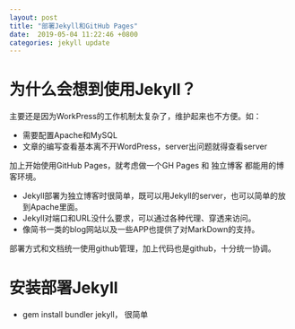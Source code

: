 ```yaml
---
layout: post
title: "部署Jekyll和GitHub Pages"
date:  2019-05-04 11:22:46 +0800
categories: jekyll update
---
```


# 为什么会想到使用Jekyll？
主要还是因为WorkPress的工作机制太复杂了，维护起来也不方便。如：
 - 需要配置Apache和MySQL
 - 文章的编写查看基本离不开WordPress，server出问题就得查看server

加上开始使用GitHub Pages，就考虑做一个GH Pages 和 独立博客 都能用的博客环境。
 - Jekyll部署为独立博客时很简单，既可以用Jekyll的server，也可以简单的放到Apache里面。
 - Jekyll对端口和URL没什么要求，可以通过各种代理、穿透来访问。
 - 像简书一类的blog网站以及一些APP也提供了对MarkDown的支持。

部署方式和文档统一使用github管理，加上代码也是github，十分统一协调。

# 安装部署Jekyll
 - gem install bundler jekyll， 很简单
